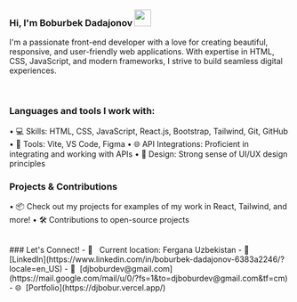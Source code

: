 ### Hi, I'm Boburbek Dadajonov <img src="https://media1.giphy.com/media/w1OBpBd7kJqHrJnJ13/giphy.gif?cid=ecf05e47iuzyjq796uz7yynzwm6n8rpaird2xl8wb8eofh2a&rid=giphy.gif&ct=s" width="30px">

I'm a passionate front-end developer with a love for creating beautiful, responsive, and user-friendly web applications. With expertise in HTML, CSS, JavaScript, and modern frameworks, I strive to build seamless digital experiences.


<br />

### Languages and tools I work with:

• 💻 Skills: HTML, CSS, JavaScript, React.js, Bootstrap, Tailwind, Git, GitHub
• 🚀 Tools: Vite, VS Code, Figma
• 🌐 API Integrations: Proficient in integrating and working with APIs
• 🎨 Design: Strong sense of UI/UX design principles

### Projects & Contributions

• 📦 Check out my projects for examples of my work in React, Tailwind, and more!
• 🛠️ Contributions to open-source projects

<br />
### Let's Connect!
- 📍 &nbsp; Current location: Fergana Uzbekistan
- 💼&nbsp; [LinkedIn](https://www.linkedin.com/in/boburbek-dadajonov-6383a2246/?locale=en_US)
- 📨&nbsp; [djboburdev@gmail.com](https://mail.google.com/mail/u/0/?fs=1&to=djboburdev@gmail.com&tf=cm)
- 🌐&nbsp; [Portfolio](https://djbobur.vercel.app/)
